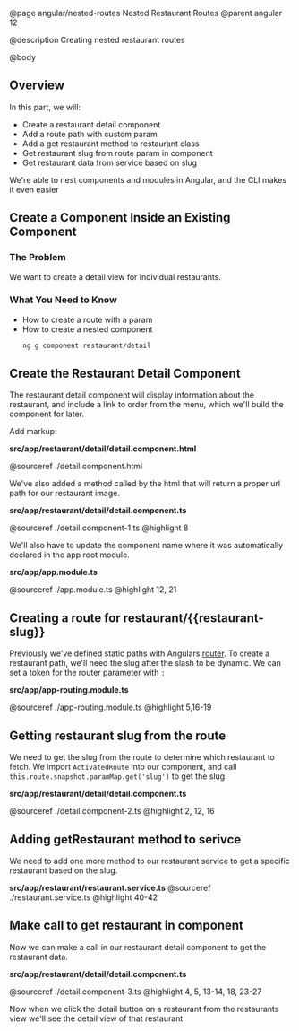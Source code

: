 @page angular/nested-routes Nested Restaurant Routes
@parent angular 12

@description Creating nested restaurant routes

@body

## Overview

In this part, we will:

- Create a restaurant detail component
- Add a route path with custom param
- Add a get restaurant method to restaurant class
- Get restaurant slug from route param in component
- Get restaurant data from service based on slug

We're able to nest components and modules in Angular, and the CLI makes it even easier

## Create a Component Inside an Existing Component

### The Problem

We want to create a detail view for individual restaurants. 

### What You Need to Know

- How to create a route with a param
- How to create a nested component
  ```bash
  ng g component restaurant/detail
  ```

## Create the Restaurant Detail Component

The restaurant detail component will display information about the restaurant, and include a link to order from the menu, which we'll build the component for later.



Add markup:

__src/app/restaurant/detail/detail.component.html__

@sourceref ./detail.component.html


 We've also added a method called by the html that will return a proper url path for our restaurant image. 

__src/app/restaurant/detail/detail.component.ts__

@sourceref ./detail.component-1.ts
@highlight 8

We'll also have to update the component name where it was automatically declared in the app root module.

__src/app/app.module.ts__

@sourceref ./app.module.ts
@highlight 12, 21

## Creating a route for restaurant/{{restaurant-slug}}

Previously we've defined static paths with Angulars <a href="https://angular.io/guide/router" target="_blank">router</a>. To create a restaurant path, we'll need the slug after the slash to be dynamic. We can set a token for the router parameter with `:`

__src/app/app-routing.module.ts__

@sourceref ./app-routing.module.ts
@highlight 5,16-19

## Getting restaurant slug from the route

We need to get the slug from the route to determine which restaurant to fetch. We import `ActivatedRoute` into our component, and call `this.route.snapshot.paramMap.get('slug')` to get the slug.

__src/app/restaurant/detail/detail.component.ts__

@sourceref ./detail.component-2.ts
@highlight 2, 12, 16

## Adding getRestaurant method to serivce

We need to add one more method to our restaurant service to get a specific restaurant based on the slug. 

__src/app/restaurant/restaurant.service.ts__
@sourceref ./restaurant.service.ts
@highlight 40-42

## Make call to get restaurant in component

Now we can make a call in our restaurant detail component to get the restaurant data.

__src/app/restaurant/detail/detail.component.ts__

@sourceref ./detail.component-3.ts
@highlight 4, 5, 13-14, 18, 23-27

Now when we click the detail button on a restaurant from the restaurants view we'll see the detail view of that restaurant.

